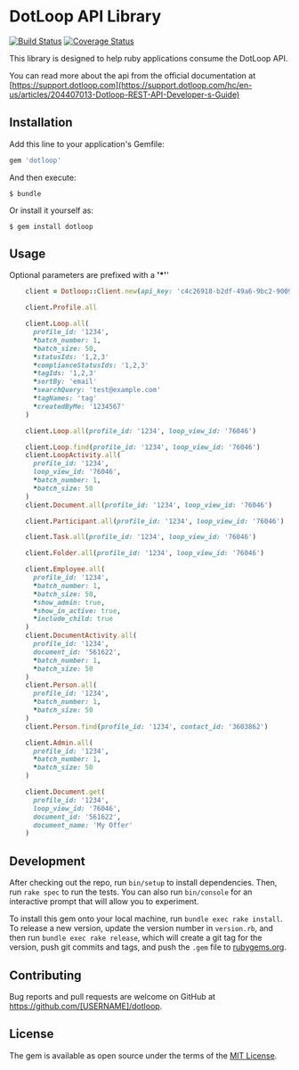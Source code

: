 # DotLoop API Library
[![Build Status](https://travis-ci.org/Loft47/dotloop.svg?branch=master)](https://travis-ci.org/Loft47/dotloop)
[![Coverage Status](https://coveralls.io/repos/github/Loft47/dotloop/badge.svg?branch=master&renew=true)](https://coveralls.io/github/Loft47/dotloop?branch=master)

This library is designed to help ruby applications consume the DotLoop API.

You can read more about the api from the official documentation at [https://support.dotloop.com](https://support.dotloop.com/hc/en-us/articles/204407013-Dotloop-REST-API-Developer-s-Guide)

## Installation

Add this line to your application's Gemfile:

```ruby
gem 'dotloop'
```

And then execute:

    $ bundle

Or install it yourself as:

    $ gem install dotloop

## Usage

Optional parameters are prefixed with a __'*'__'

```ruby
    client = Dotloop::Client.new(api_key: 'c4c26918-b2df-49a6-9bc2-9009274b23a7')

    client.Profile.all                                                      #=> get list of profiles

    client.Loop.all(
      profile_id: '1234',
      *batch_number: 1,
      *batch_size: 50,
      *statusIds: '1,2,3'
      *complianceStatusIds: '1,2,3'
      *tagIds: '1,2,3'
      *sortBy: 'email'
      *searchQuery: 'test@example.com'
      *tagNames: 'tag'
      *createdByMe: '1234567'
    )                                                                       #=> get list of loops

    client.Loop.all(profile_id: '1234', loop_view_id: '76046')              #=> get basic loop information

    client.Loop.find(profile_id: '1234', loop_view_id: '76046')             #=> get loop details
    client.LoopActivity.all(
      profile_id: '1234',
      loop_view_id: '76046',
      *batch_number: 1,
      *batch_size: 50
    )                                                                       #=> get loop activity
    client.Document.all(profile_id: '1234', loop_view_id: '76046')          #=> get loop document list

    client.Participant.all(profile_id: '1234', loop_view_id: '76046')       #=> get a list of loop participants

    client.Task.all(profile_id: '1234', loop_view_id: '76046')              #=> get a list of loop tasks

    client.Folder.all(profile_id: '1234', loop_view_id: '76046')            #=> get a list of folders in a loop

    client.Employee.all(
      profile_id: '1234',
      *batch_number: 1,
      *batch_size: 50,
      *show_admin: true,
      *show_in_active: true,
      *include_child: true
    )                                                                       #=> get a list of users in a profile
    client.DocumentActivity.all(
      profile_id: '1234',
      document_id: '561622',
      *batch_number: 1,
      *batch_size: 50
    )                                                                       #=> get activity details for a document
    client.Person.all(
      profile_id: '1234',
      *batch_number: 1,
      *batch_size: 50
    )                                                                       #=> get list of contacts
    client.Person.find(profile_id: '1234', contact_id: '3603862')           #=> get details for a contact

    client.Admin.all(
      profile_id: '1234',
      *batch_number: 1,
      *batch_size: 50
    )                                                                       #=> get list of admins for a profile

    client.Document.get(
      profile_id: '1234',
      loop_view_id: '76046',
      document_id: '561622',
      document_name: 'My Offer'
    )                                                                       #=> get a PDF document
```

## Development

After checking out the repo, run `bin/setup` to install dependencies. Then, run `rake spec` to run the tests. You can also run `bin/console` for an interactive prompt that will allow you to experiment.

To install this gem onto your local machine, run `bundle exec rake install`. To release a new version, update the version number in `version.rb`, and then run `bundle exec rake release`, which will create a git tag for the version, push git commits and tags, and push the `.gem` file to [rubygems.org](https://rubygems.org).

## Contributing

Bug reports and pull requests are welcome on GitHub at https://github.com/[USERNAME]/dotloop.


## License

The gem is available as open source under the terms of the [MIT License](http://opensource.org/licenses/MIT).

